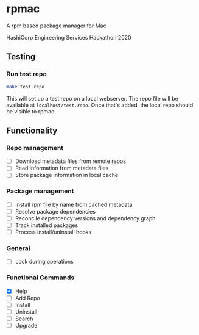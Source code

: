 # rpmac
A rpm based package manager for Mac

HashiCorp Engineering Services Hackathon 2020

## Testing

### Run test repo

```bash
make test-repo
```

This will set up a test repo on a local webserver.  The repo file will be available at `localhost/test.repo`. Once that's added, the local repo should be visible to rpmac

## Functionality

### Repo management
- [ ] Download metadata files from remote repos
- [ ] Read information from metadata files
- [ ] Store package information in local cache

### Package management
- [ ] Install rpm file by name from cached metadata
- [ ] Resolve package dependencies
- [ ] Reconcile dependency versions and dependency graph
- [ ] Track installed packages
- [ ] Process install/uninstall hooks

### General
- [ ] Lock during operations

### Functional Commands
- [x] Help
- [ ] Add Repo
- [ ] Install
- [ ] Uninstall
- [ ] Search
- [ ] Upgrade
